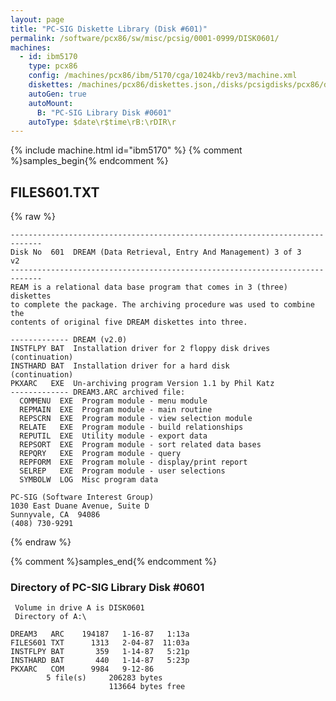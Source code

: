 ```yaml
---
layout: page
title: "PC-SIG Diskette Library (Disk #601)"
permalink: /software/pcx86/sw/misc/pcsig/0001-0999/DISK0601/
machines:
  - id: ibm5170
    type: pcx86
    config: /machines/pcx86/ibm/5170/cga/1024kb/rev3/machine.xml
    diskettes: /machines/pcx86/diskettes.json,/disks/pcsigdisks/pcx86/diskettes.json
    autoGen: true
    autoMount:
      B: "PC-SIG Library Disk #0601"
    autoType: $date\r$time\rB:\rDIR\r
---
```


{% include machine.html id="ibm5170" %}
{% comment %}samples_begin{% endcomment %}

## FILES601.TXT

{% raw %}
```
-----------------------------------------------------------------------------
Disk No  601  DREAM (Data Retrieval, Entry And Management) 3 of 3    v2
-----------------------------------------------------------------------------
REAM is a relational data base program that comes in 3 (three) diskettes
to complete the package. The archiving procedure was used to combine the
contents of original five DREAM diskettes into three.
 
------------- DREAM (v2.0)
INSTFLPY BAT  Installation driver for 2 floppy disk drives (continuation)
INSTHARD BAT  Installation driver for a hard disk          (continuation)
PKXARC   EXE  Un-archiving program Version 1.1 by Phil Katz
------------- DREAM3.ARC archived file:
  COMMENU  EXE  Program module - menu module
  REPMAIN  EXE  Program module - main routine
  REPSCRN  EXE  Program module - view selection module
  RELATE   EXE  Program module - build relationships
  REPUTIL  EXE  Utility module - export data
  REPSORT  EXE  Program module - sort related data bases
  REPQRY   EXE  Program module - query
  REPFORM  EXE  Program molule - display/print report
  SELREP   EXE  Program module - user selections
  SYMBOLW  LOG  Misc program data
 
PC-SIG (Software Interest Group)
1030 East Duane Avenue, Suite D
Sunnyvale, CA  94086
(408) 730-9291
```
{% endraw %}

{% comment %}samples_end{% endcomment %}

### Directory of PC-SIG Library Disk #0601

     Volume in drive A is DISK0601
     Directory of A:\

    DREAM3   ARC    194187   1-16-87   1:13a
    FILES601 TXT      1313   2-04-87  11:03a
    INSTFLPY BAT       359   1-14-87   5:21p
    INSTHARD BAT       440   1-14-87   5:23p
    PKXARC   COM      9984   9-12-86
            5 file(s)     206283 bytes
                          113664 bytes free
